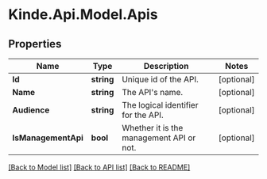 # Kinde.Api.Model.Apis

## Properties

Name | Type | Description | Notes
------------ | ------------- | ------------- | -------------
**Id** | **string** | Unique id of the API. | [optional] 
**Name** | **string** | The API&#39;s name. | [optional] 
**Audience** | **string** | The logical identifier for the API. | [optional] 
**IsManagementApi** | **bool** | Whether it is the management API or not. | [optional] 

[[Back to Model list]](../README.md#documentation-for-models) [[Back to API list]](../README.md#documentation-for-api-endpoints) [[Back to README]](../README.md)

